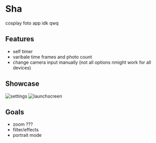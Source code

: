 # Sha
cosplay foto app idk qwq

## Features
* self timer
* varibale time frames and photo count
* change camera input manually (not all options nmight work for all devices)

## Showcase
![settings](https://media.discordapp.net/attachments/867129329363976212/998952747317604372/IMG_4405.png?width=309&height=670)
![launchscreen](https://media.discordapp.net/attachments/867129329363976212/998952749611892746/IMG_4404.png?width=309&height=670)

## Goals
* zoom ???
* filter/effects
* portrait mode
